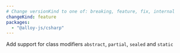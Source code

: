 ```yaml
---
# Change versionKind to one of: breaking, feature, fix, internal
changeKind: feature
packages:
  - "@alloy-js/csharp"
---
```


Add support for class modifiers `abstract`, `partial`, `sealed` and `static`
